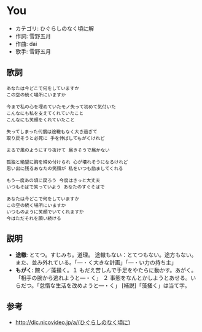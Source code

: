 You
====

- カテゴリ: ひぐらしのなく頃に解
- 作詞: 雪野五月
- 作曲: dai
- 歌手: 雪野五月


歌詞
-----

    あなたは今どこで何をしていますか
    この空の続く場所にいますか

    今まで私の心を埋めていたモノ失って初めて気付いた
    こんなにも私を支えてくれていたこと
    こんなにも笑顔をくれていたこと

    失ってしまった代償は途轍もなく大き過ぎて
    取り戻そうと必死に 手を伸ばしてもがくけれど

    まるで風のようにすり抜けて 届きそうで届かない

    孤独と絶望に胸を締め付けられ 心が壊れそうになるけれど
    思い出に残るあなたの笑顔が 私をいつも励ましてくれる

    もう一度あの頃に戻ろう 今度はきっと大丈夫
    いつもそばで笑っていよう あなたのすぐそばで

    あなたは今どこで何をしていますか
    この空の続く場所にいますか
    いつものように笑顔でいてくれますか
    今はただそれを願い続ける


説明
-----

- **途轍**: とてつ。すじみち。道理。 途轍もない：とてつもない。途方もない。また、並み外れている。「―・く大きな計画」「―・い力の持ち主」
- **もがく**: 踠く／藻掻く。１ もだえ苦しんで手足をやたらに動かす。あがく。「相手の腕から逃れようと―・く」 ２ 事態をなんとかしようとあせる。いらだつ。「怠惰な生活を改めようと―・く」 [補説]「藻掻く」は当て字。

参考
-----

- <http://dic.nicovideo.jp/a/(ひぐらしのなく頃に)>

